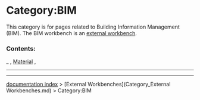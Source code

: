 # Category:BIM
This category is for pages related to Building Information Management (BIM). The BIM workbench is an [external workbench]([[external_workbenches.md).

### Contents:

_ , [Material](Material.md) ,

_ _ _

---
[documentation index](../README.md) > [External Workbenches](Category_External Workbenches.md) > Category:BIM
